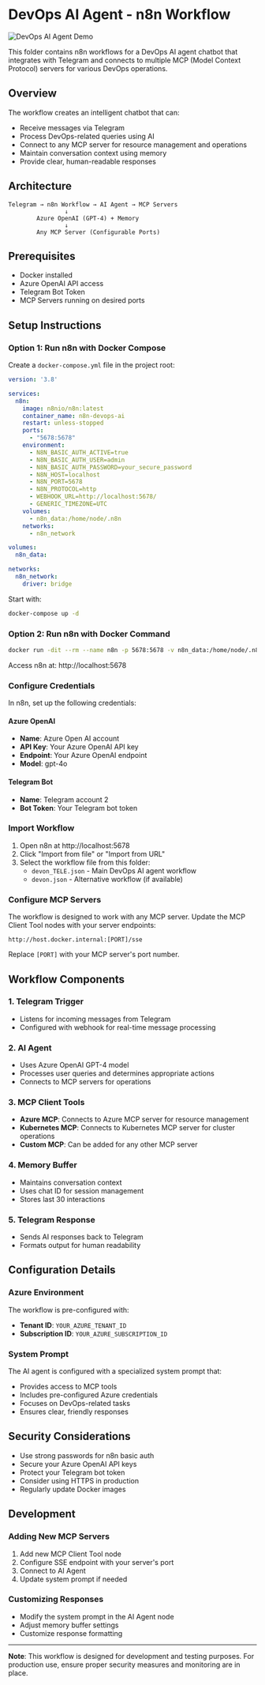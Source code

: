 # DevOps AI Agent - n8n Workflow

![DevOps AI Agent Demo](devon2.gif)

This folder contains n8n workflows for a DevOps AI agent chatbot that integrates with Telegram and connects to multiple MCP (Model Context Protocol) servers for various DevOps operations.

## Overview

The workflow creates an intelligent chatbot that can:
- Receive messages via Telegram
- Process DevOps-related queries using AI
- Connect to any MCP server for resource management and operations
- Maintain conversation context using memory
- Provide clear, human-readable responses

## Architecture

```
Telegram → n8n Workflow → AI Agent → MCP Servers
                ↓
        Azure OpenAI (GPT-4) + Memory
                ↓
        Any MCP Server (Configurable Ports)
```

## Prerequisites

- Docker installed
- Azure OpenAI API access
- Telegram Bot Token
- MCP Servers running on desired ports

## Setup Instructions

### Option 1: Run n8n with Docker Compose

Create a `docker-compose.yml` file in the project root:

```yaml
version: '3.8'

services:
  n8n:
    image: n8nio/n8n:latest
    container_name: n8n-devops-ai
    restart: unless-stopped
    ports:
      - "5678:5678"
    environment:
      - N8N_BASIC_AUTH_ACTIVE=true
      - N8N_BASIC_AUTH_USER=admin
      - N8N_BASIC_AUTH_PASSWORD=your_secure_password
      - N8N_HOST=localhost
      - N8N_PORT=5678
      - N8N_PROTOCOL=http
      - WEBHOOK_URL=http://localhost:5678/
      - GENERIC_TIMEZONE=UTC
    volumes:
      - n8n_data:/home/node/.n8n
    networks:
      - n8n_network

volumes:
  n8n_data:

networks:
  n8n_network:
    driver: bridge
```

Start with:
```bash
docker-compose up -d
```

### Option 2: Run n8n with Docker Command

```bash
docker run -dit --rm --name n8n -p 5678:5678 -v n8n_data:/home/node/.n8n docker.n8n.io/n8nio/n8n
```

Access n8n at: http://localhost:5678

### Configure Credentials

In n8n, set up the following credentials:

#### Azure OpenAI
- **Name**: Azure Open AI account
- **API Key**: Your Azure OpenAI API key
- **Endpoint**: Your Azure OpenAI endpoint
- **Model**: gpt-4o

#### Telegram Bot
- **Name**: Telegram account 2
- **Bot Token**: Your Telegram bot token

### Import Workflow

1. Open n8n at http://localhost:5678
2. Click "Import from file" or "Import from URL"
3. Select the workflow file from this folder:
   - `devon_TELE.json` - Main DevOps AI agent workflow
   - `devon.json` - Alternative workflow (if available)

### Configure MCP Servers

The workflow is designed to work with any MCP server. Update the MCP Client Tool nodes with your server endpoints:

```
http://host.docker.internal:[PORT]/sse
```

Replace `[PORT]` with your MCP server's port number.

## Workflow Components

### 1. Telegram Trigger
- Listens for incoming messages from Telegram
- Configured with webhook for real-time message processing

### 2. AI Agent
- Uses Azure OpenAI GPT-4 model
- Processes user queries and determines appropriate actions
- Connects to MCP servers for operations

### 3. MCP Client Tools
- **Azure MCP**: Connects to Azure MCP server for resource management
- **Kubernetes MCP**: Connects to Kubernetes MCP server for cluster operations
- **Custom MCP**: Can be added for any other MCP server

### 4. Memory Buffer
- Maintains conversation context
- Uses chat ID for session management
- Stores last 30 interactions

### 5. Telegram Response
- Sends AI responses back to Telegram
- Formats output for human readability

## Configuration Details

### Azure Environment
The workflow is pre-configured with:
- **Tenant ID**: `YOUR_AZURE_TENANT_ID`
- **Subscription ID**: `YOUR_AZURE_SUBSCRIPTION_ID`

### System Prompt
The AI agent is configured with a specialized system prompt that:
- Provides access to MCP tools
- Includes pre-configured Azure credentials
- Focuses on DevOps-related tasks
- Ensures clear, friendly responses

## Security Considerations

- Use strong passwords for n8n basic auth
- Secure your Azure OpenAI API keys
- Protect your Telegram bot token
- Consider using HTTPS in production
- Regularly update Docker images

## Development

### Adding New MCP Servers
1. Add new MCP Client Tool node
2. Configure SSE endpoint with your server's port
3. Connect to AI Agent
4. Update system prompt if needed

### Customizing Responses
- Modify the system prompt in the AI Agent node
- Adjust memory buffer settings
- Customize response formatting

---

**Note**: This workflow is designed for development and testing purposes. For production use, ensure proper security measures and monitoring are in place. 